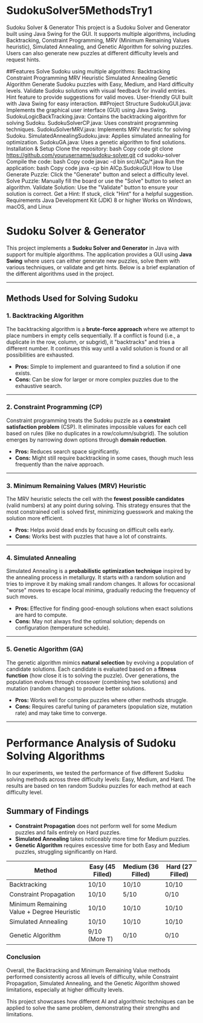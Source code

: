 # SudokuSolver5MethodsTry1
Sudoku Solver & Generator
This project is a Sudoku Solver and Generator built using Java Swing for the GUI. It supports multiple algorithms, including Backtracking, Constraint Programming, MRV (Minimum Remaining Values heuristic), Simulated Annealing, and Genetic Algorithm for solving puzzles. Users can also generate new puzzles at different difficulty levels and request hints.

##Features
Solve Sudoku using multiple algorithms:
Backtracking
Constraint Programming
MRV Heuristic
Simulated Annealing
Genetic Algorithm
Generate Sudoku puzzles with Easy, Medium, and Hard difficulty levels.
Validate Sudoku solutions with visual feedback for invalid entries.
Hint feature to provide suggestions for valid moves.
User-friendly GUI built with Java Swing for easy interaction.
##Project Structure
SudokuGUI.java: Implements the graphical user interface (GUI) using Java Swing.
SudokuLogicBackTracking.java: Contains the backtracking algorithm for solving Sudoku.
SudokuSolverCP.java: Uses constraint programming techniques.
SudokuSolverMRV.java: Implements MRV heuristic for solving Sudoku.
SimulatedAnnealingSudoku.java: Applies simulated annealing for optimization.
SudokuGA.java: Uses a genetic algorithm to find solutions.
Installation & Setup
Clone the repository:
bash
Copy code
git clone https://github.com/yourusername/sudoku-solver.git
cd sudoku-solver
Compile the code:
bash
Copy code
javac -d bin src/AICp/*.java
Run the application:
bash
Copy code
java -cp bin AICp.SudokuGUI
How to Use
Generate Puzzle: Click the "Generate" button and select a difficulty level.
Solve Puzzle: Manually fill the board or use the "Solve" button to select an algorithm.
Validate Solution: Use the "Validate" button to ensure your solution is correct.
Get a Hint: If stuck, click "Hint" for a helpful suggestion.
Requirements
Java Development Kit (JDK) 8 or higher
Works on Windows, macOS, and Linux


# Sudoku Solver & Generator

This project implements a **Sudoku Solver and Generator** in Java with support for multiple algorithms. The application provides a GUI using **Java Swing** where users can either generate new puzzles, solve them with various techniques, or validate and get hints. Below is a brief explanation of the different algorithms used in the project.

---

## Methods Used for Solving Sudoku

### 1. Backtracking Algorithm  
The backtracking algorithm is a **brute-force approach** where we attempt to place numbers in empty cells sequentially. If a conflict is found (i.e., a duplicate in the row, column, or subgrid), it "backtracks" and tries a different number. It continues this way until a valid solution is found or all possibilities are exhausted.

- **Pros:** Simple to implement and guaranteed to find a solution if one exists.
- **Cons:** Can be slow for larger or more complex puzzles due to the exhaustive search.

---

### 2. Constraint Programming (CP)  
Constraint programming treats the Sudoku puzzle as a **constraint satisfaction problem** (CSP). It eliminates impossible values for each cell based on rules (like no duplicates in a row/column/subgrid). The solution emerges by narrowing down options through **domain reduction**.

- **Pros:** Reduces search space significantly.
- **Cons:** Might still require backtracking in some cases, though much less frequently than the naive approach.

---

### 3. Minimum Remaining Values (MRV) Heuristic  
The MRV heuristic selects the cell with the **fewest possible candidates** (valid numbers) at any point during solving. This strategy ensures that the most constrained cell is solved first, minimizing guesswork and making the solution more efficient.

- **Pros:** Helps avoid dead ends by focusing on difficult cells early.
- **Cons:** Works best with puzzles that have a lot of constraints.

---

### 4. Simulated Annealing  
Simulated Annealing is a **probabilistic optimization technique** inspired by the annealing process in metallurgy. It starts with a random solution and tries to improve it by making small random changes. It allows for occasional "worse" moves to escape local minima, gradually reducing the frequency of such moves.

- **Pros:** Effective for finding good-enough solutions when exact solutions are hard to compute.
- **Cons:** May not always find the optimal solution; depends on configuration (temperature schedule).

---

### 5. Genetic Algorithm (GA)  
The genetic algorithm mimics **natural selection** by evolving a population of candidate solutions. Each candidate is evaluated based on a **fitness function** (how close it is to solving the puzzle). Over generations, the population evolves through crossover (combining two solutions) and mutation (random changes) to produce better solutions.

- **Pros:** Works well for complex puzzles where other methods struggle.
- **Cons:** Requires careful tuning of parameters (population size, mutation rate) and may take time to converge.

---

# Performance Analysis of Sudoku Solving Algorithms

In our experiments, we tested the performance of five different Sudoku solving methods across three difficulty levels: Easy, Medium, and Hard. The results are based on ten random Sudoku puzzles for each method at each difficulty level.

## Summary of Findings
- **Constraint Propagation** does not perform well for some Medium puzzles and fails entirely on Hard puzzles.
- **Simulated Annealing** takes noticeably more time for Medium puzzles.
- **Genetic Algorithm** requires excessive time for both Easy and Medium puzzles, struggling significantly on Hard.

| Method                                          | Easy (45 Filled) | Medium (36 Filled) | Hard (27 Filled) |
|-------------------------------------------------|------------------|--------------------|-------------------|
| Backtracking                                    | 10/10            | 10/10              | 10/10             |
| Constraint Propagation                          | 10/10            | 5/10               | 0/10              |
| Minimum Remaining Value + Degree Heuristic      | 10/10            | 10/10              | 10/10             |
| Simulated Annealing                             | 10/10            | 10/10              | 10/10             |
| Genetic Algorithm                               | 9/10 (More T)    | 0/10               | 0/10              |

### Conclusion
Overall, the Backtracking and Minimum Remaining Value methods performed consistently across all levels of difficulty, while Constraint Propagation, Simulated Annealing, and the Genetic Algorithm showed limitations, especially at higher difficulty levels.


This project showcases how different AI and algorithmic techniques can be applied to solve the same problem, demonstrating their strengths and limitations.
